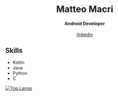 <h1 align="center"> Matteo Macri </h1>
<h4 align="center">Android Developer</h4>

<p align="center">
  <a href="https://www.linkedin.com/in/matteo-macr%C3%AD-997060193/" target="blank">
    linkedin
  </a>
</p>

<h2>Skills</h2>
<ul>
  <li>Kotlin</li>
  <li>Java</li>
  <li>Python</li>
  <li>C</li>
</ul>

[![Top Langs](https://github-readme-stats.vercel.app/api/top-langs/?username=matteomacri18&langs_count=8)](https://github.com/anuraghazra/github-readme-stats)
